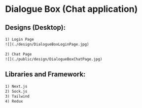 # Dialogue Box (Chat application)

## Designs (Desktop):

    1) Login Page
    ![](./design/DialogueBoxLoginPage.jpg)

    2) Chat Page
    ![](./public/design/DialogueBoxChatPage.jpg)

## Libraries and Framework:

    1) Next.js
    2) Sock.js
    3) Tailwind
    4) Redux
